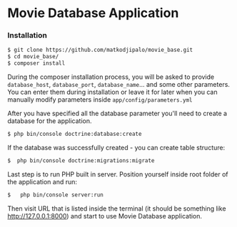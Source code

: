 # Movie Database Application


### Installation

```sh
$ git clone https://github.com/matkodjipalo/movie_base.git
$ cd movie_base/
$ composer install
```
During the composer installation process, you will be asked to provide `database_host`, `database_port`, `database_name`... and some other parameters. You can enter them during installation or leave it for later when you can manually modify parameters inside `app/config/parameters.yml`

After you have specified all the database parameter you'll need to create a database for the application.
```sh
$ php bin/console doctrine:database:create
```

If the database was successfully created - you can create table structure:
```sh
$  php bin/console doctrine:migrations:migrate
```

Last step is to run PHP built in server. Position yourself inside root folder of the application and run:
```sh
$   php bin/console server:run
```

Then visit URL that is listed inside the terminal (it should be something like  http://127.0.0.1:8000) and start to use Movie Database application.